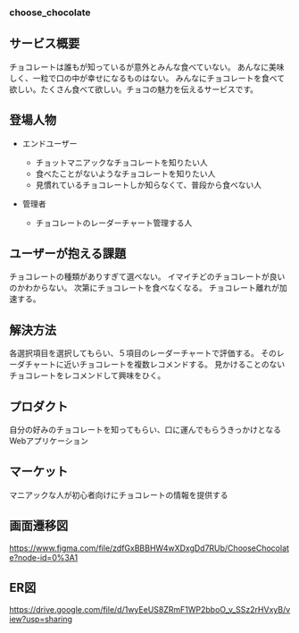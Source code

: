### choose_chocolate

## サービス概要

チョコレートは誰もが知っているが意外とみんな食べていない。
あんなに美味しく、一粒で口の中が幸せになるものはない。
みんなにチョコレートを食べて欲しい。たくさん食べて欲しい。チョコの魅力を伝えるサービスです。

## 登場人物

- エンドユーザー
  - チョットマニアックなチョコレートを知りたい人
  - 食べたことがないようなチョコレートを知りたい人
  - 見慣れているチョコレートしか知らなくて、普段から食べない人

- 管理者
  - チョコレートのレーダーチャート管理する人

## ユーザーが抱える課題

チョコレートの種類がありすぎて選べない。
イマイチどのチョコレートが良いのかわからない。
次第にチョコレートを食べなくなる。
チョコレート離れが加速する。

## 解決方法

各選択項目を選択してもらい、５項目のレーダーチャートで評価する。
そのレーダチャートに近いチョコレートを複数レコメンドする。
見かけることのないチョコレートをレコメンドして興味をひく。

## プロダクト

自分の好みのチョコレートを知ってもらい、口に運んでもらうきっかけとなるWebアプリケーション

## マーケット

マニアックな人が初心者向けにチョコレートの情報を提供する

## 画面遷移図
https://www.figma.com/file/zdfGxBBBHW4wXDxgDd7RUb/ChooseChocolate?node-id=0%3A1

## ER図
https://drive.google.com/file/d/1wyEeUS8ZRmF1WP2bboO_v_SSz2rHVxyB/view?usp=sharing
